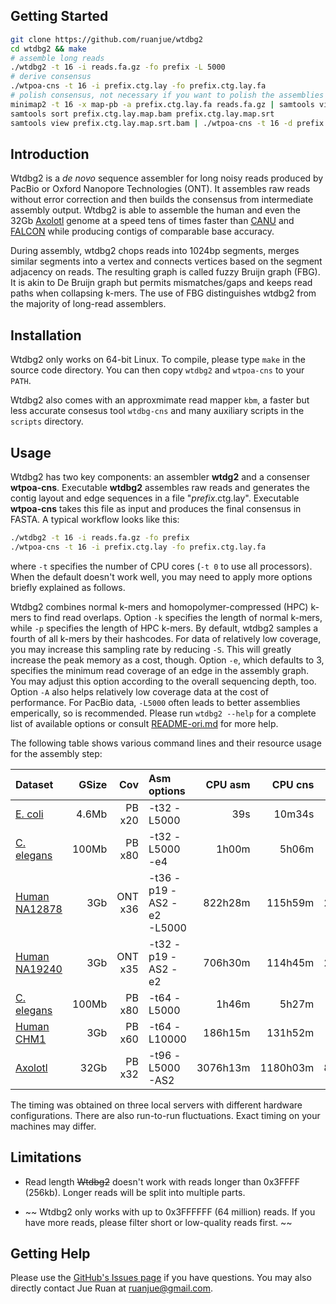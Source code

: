## <a name="start"></a>Getting Started
```sh
git clone https://github.com/ruanjue/wtdbg2
cd wtdbg2 && make
# assemble long reads
./wtdbg2 -t 16 -i reads.fa.gz -fo prefix -L 5000
# derive consensus
./wtpoa-cns -t 16 -i prefix.ctg.lay -fo prefix.ctg.lay.fa
# polish consensus, not necessary if you want to polish the assemblies using other tools
minimap2 -t 16 -x map-pb -a prefix.ctg.lay.fa reads.fa.gz | samtools view -Sb - >prefix.ctg.lay.map.bam
samtools sort prefix.ctg.lay.map.bam prefix.ctg.lay.map.srt
samtools view prefix.ctg.lay.map.srt.bam | ./wtpoa-cns -t 16 -d prefix.ctg.lay.fa -i - -fo prefix.ctg.lay.2nd.fa
```

## <a name="intro"></a>Introduction

Wtdbg2 is a *de novo* sequence assembler for long noisy reads produced by
PacBio or Oxford Nanopore Technologies (ONT). It assembles raw reads without
error correction and then builds the consensus from intermediate assembly
output. Wtdbg2 is able to assemble the human and even the 32Gb
[Axolotl][Axolotl] genome at a speed tens of times faster than [CANU][canu] and
[FALCON][falcon] while producing contigs of comparable base accuracy.

During assembly, wtdbg2 chops reads into 1024bp segments, merges similar
segments into a vertex and connects vertices based on the segment adjacency on
reads. The resulting graph is called fuzzy Bruijn graph (FBG). It is akin to De
Bruijn graph but permits mismatches/gaps and keeps read paths when collapsing
k-mers. The use of FBG distinguishes wtdbg2 from the majority of long-read
assemblers.

## <a name="install"></a>Installation

Wtdbg2 only works on 64-bit Linux. To compile, please type `make` in the source
code directory. You can then copy `wtdbg2` and `wtpoa-cns` to your `PATH`.

Wtdbg2 also comes with an approxmimate read mapper `kbm`, a faster but less
accurate consesus tool `wtdbg-cns` and many auxiliary scripts in the `scripts`
directory.

## <a name="use"></a>Usage

Wtdbg2 has two key components: an assembler **wtdg2** and a consenser
**wtpoa-cns**. Executable **wtdbg2** assembles raw reads and generates the
contig layout and edge sequences in a file "*prefix*.ctg.lay". Executable
**wtpoa-cns** takes this file as input and produces the final consensus in
FASTA. A typical workflow looks like this:
```sh
./wtdbg2 -t 16 -i reads.fa.gz -fo prefix
./wtpoa-cns -t 16 -i prefix.ctg.lay -fo prefix.ctg.lay.fa
```
where `-t` specifies the number of CPU cores (`-t 0` to use all processors).
When the default doesn't work well, you may need to apply more options briefly
explained as follows.

Wtdbg2 combines normal k-mers and homopolymer-compressed (HPC) k-mers to find
read overlaps. Option `-k` specifies the length of normal k-mers, while `-p`
specifies the length of HPC k-mers. By default, wtdbg2 samples a fourth of all
k-mers by their hashcodes. For data of relatively low coverage, you may
increase this sampling rate by reducing `-S`. This will greatly increase the
peak memory as a cost, though. Option `-e`, which defaults to 3, specifies the
minimum read coverage of an edge in the assembly graph. You may adjust this
option according to the overall sequencing depth, too. Option `-A` also helps
relatively low coverage data at the cost of performance. For PacBio data,
`-L5000` often leads to better assemblies emperically, so is recommended.
Please run `wtdbg2 --help` for a complete list of available options or consult
[README-ori.md](README-ori.md) for more help.

The following table shows various command lines and their resource usage for
the assembly step:

|Dataset                 |GSize |Cov     |Asm options        |CPU asm |CPU cns |Real tot|     RAM|
|:-----------------------|-----:|-------:|:------------------|-------:|-------:|-------:|-------:|
|[E. coli][pbcr]         |4.6Mb |PB x20  |-t32 -L5000        |     39s|  10m34s|     29s|    1.1G|
|[C. elegans][ce]        |100Mb |PB x80  |-t32 -L5000 -e4    |   1h00m|   5h06m|  16m16s|    9.5G|
|[Human NA12878][na12878]|3Gb   |ONT x36 |-t36 -p19 -AS2 -e2<br/>-L5000|822h28m|115h59m|27h42m|182.1G|
|[Human NA19240][na19240]|3Gb   |ONT x35 |-t32 -p19 -AS2 -e2 | 706h30m| 114h45m|  27h33m|  177.5G|
|[C. elegans][ce]        |100Mb |PB x80  |-t64 -L5000        |   1h46m|   5h27m|  14m17s|   10.1G|
|[Human CHM1][chm1]      |3Gb   |PB x60  |-t64 -L10000       | 186h15m| 131h52m|   7h41m|  265.2G|
|[Axolotl][axosra]       |32Gb  |PB x32  |-t96 -L5000 -AS2   |3076h13m|1180h03m| 88h01m| 1626.7G|

The timing was obtained on three local servers with different hardware
configurations. There are also run-to-run fluctuations. Exact timing on your
machines may differ.

## Limitations

* Read length
~~Wtdbg2~~ doesn't work with reads longer than 0x3FFFF (256kb). Longer reads
  will be split into multiple parts.

* ~~ Wtdbg2 only works with up to 0x3FFFFFF (64 million) reads. If you have more
  reads, please filter short or low-quality reads first. ~~

## Getting Help

Please use the [GitHub's Issues page][issue] if you have questions. You may
also directly contact Jue Ruan at ruanjue@gmail.com.

[miniasm]: https://github.com/lh3/miniasm
[canu]: https://github.com/marbl/canu
[falcon]: https://github.com/PacificBiosciences/FALCON
[Axolotl]: https://www.nature.com/articles/nature25458
[chm1]: https://trace.ncbi.nlm.nih.gov/Traces/sra/?study=SRP044331
[na12878]: https://github.com/nanopore-wgs-consortium/NA12878/blob/master/rel5.md
[na19240]: https://www.ebi.ac.uk/ena/data/view/PRJEB26791
[pbcr]: http://www.cbcb.umd.edu/software/PBcR/data/selfSampleData.tar.gz
[ce]: https://github.com/PacificBiosciences/DevNet/wiki/C.-elegans-data-set
[axosra]: https://www.ncbi.nlm.nih.gov/bioproject/?term=PRJNA378970
[issue]: https://github.com/ruanjue/wtdbg2/issues
